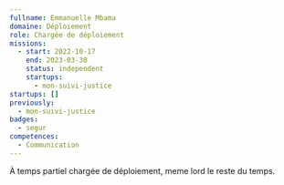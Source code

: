 ```yaml
---
fullname: Emmanuelle Mbama
domaine: Déploiement
role: Chargée de déploiement
missions:
  - start: 2022-10-17
    end: 2023-03-30
    status: independent
    startups:
      - mon-suivi-justice
startups: []
previously:
  - mon-suivi-justice
badges:
  - segur
competences:
  - Communication
---
```

À temps partiel chargée de déploiement, meme lord le reste du temps.